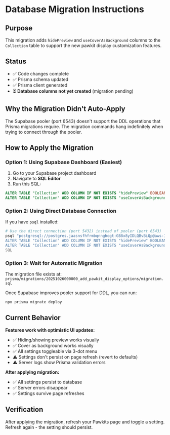 # Database Migration Instructions

## Purpose
This migration adds `hidePreview` and `useCoverAsBackground` columns to the `Collection` table to support the new pawkit display customization features.

## Status
- ✅ Code changes complete
- ✅ Prisma schema updated
- ✅ Prisma client generated
- ⏳ **Database columns not yet created** (migration pending)

## Why the Migration Didn't Auto-Apply
The Supabase pooler (port 6543) doesn't support the DDL operations that Prisma migrations require. The migration commands hang indefinitely when trying to connect through the pooler.

## How to Apply the Migration

### Option 1: Using Supabase Dashboard (Easiest)
1. Go to your Supabase project dashboard
2. Navigate to **SQL Editor**
3. Run this SQL:

```sql
ALTER TABLE "Collection" ADD COLUMN IF NOT EXISTS "hidePreview" BOOLEAN NOT NULL DEFAULT false;
ALTER TABLE "Collection" ADD COLUMN IF NOT EXISTS "useCoverAsBackground" BOOLEAN NOT NULL DEFAULT false;
```

### Option 2: Using Direct Database Connection
If you have `psql` installed:

```bash
# Use the direct connection (port 5432) instead of pooler (port 6543)
psql "postgresql://postgres.jaasnsfhfrmbqnnghogt:GB8x8yIDLQBvBiQp@aws-1-us-west-1.pooler.supabase.com:5432/postgres" <<SQL
ALTER TABLE "Collection" ADD COLUMN IF NOT EXISTS "hidePreview" BOOLEAN NOT NULL DEFAULT false;
ALTER TABLE "Collection" ADD COLUMN IF NOT EXISTS "useCoverAsBackground" BOOLEAN NOT NULL DEFAULT false;
SQL
```

### Option 3: Wait for Automatic Migration
The migration file exists at:
`prisma/migrations/20251026000000_add_pawkit_display_options/migration.sql`

Once Supabase improves pooler support for DDL, you can run:
```bash
npx prisma migrate deploy
```

## Current Behavior
**Features work with optimistic UI updates:**
- ✅ Hiding/showing preview works visually
- ✅ Cover as background works visually
- ✅ All settings toggleable via 3-dot menu
- ⚠️ Settings don't persist on page refresh (revert to defaults)
- ⚠️ Server logs show Prisma validation errors

**After applying migration:**
- ✅ All settings persist to database
- ✅ Server errors disappear
- ✅ Settings survive page refreshes

## Verification
After applying the migration, refresh your Pawkits page and toggle a setting. Refresh again - the setting should persist.
